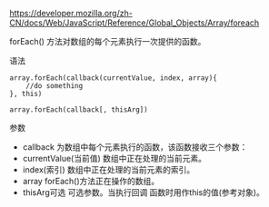 https://developer.mozilla.org/zh-CN/docs/Web/JavaScript/Reference/Global_Objects/Array/foreach

forEach() 方法对数组的每个元素执行一次提供的函数。

语法

    array.forEach(callback(currentValue, index, array){
        //do something
    }, this)

    array.forEach(callback[, thisArg])

参数

* callback 为数组中每个元素执行的函数，该函数接收三个参数：
* currentValue(当前值) 数组中正在处理的当前元素。
* index(索引) 数组中正在处理的当前元素的索引。
* array forEach()方法正在操作的数组。
* thisArg可选 可选参数。当执行回调 函数时用作this的值(参考对象)。

